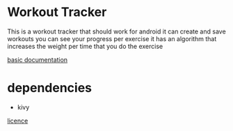 # Workout Tracker

This is a workout tracker that should work for android
it can create and save workouts
you can see your progress per exercise
it has an algorithm that increases the weight per time that you do the exercise

[basic documentation](.proj/docs/workout_tracker.md)

# dependencies 
- kivy

[licence](LICENCE)
